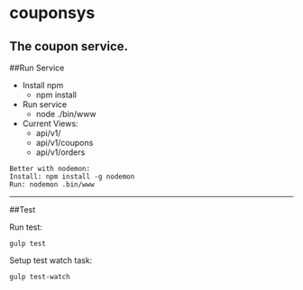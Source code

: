 # couponsys
The coupon service.
---
##Run Service

* Install npm
  + npm install
* Run service
  + node ./bin/www
* Current Views:
  + api/v1/
  + api/v1/coupons
  + api/v1/orders

```
Better with nodemon:
Install: npm install -g nodemon
Run: nodemon .bin/www
```
---
##Test

Run test:

```
gulp test
```

Setup test watch task:

```
gulp test-watch
```